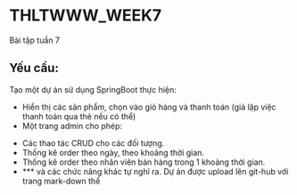 # THLTWWW_WEEK7
Bài tập tuần 7

## Yếu cầu:
Tạo một dự án sử dụng SpringBoot thực hiện:
- Hiển thị các sản phẩm, chọn vào giỏ hàng và thanh toán (giả lập việc thanh toán qua thẻ nếu có
thể)
- Một trang admin cho phép:
+ Các thao tác CRUD cho các đối tượng.
+ Thống kê order theo ngày, theo khoảng thời gian.
+ Thống kê order theo nhân viên bán hàng trong 1 khoảng thời gian.
+ *** và các chức năng khác tự nghĩ ra.
Dự án được upload lên git-hub với trang mark-down thể
